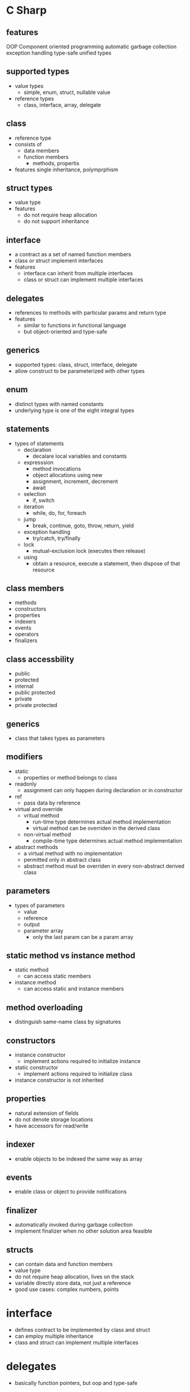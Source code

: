 # C Sharp

## features
OOP
Component oriented programming
automatic garbage collection
exception handling
type-safe
unified types



## supported types
- value types
  - simple, enum, struct, nullable value
- reference types
  - class, interface, array, delegate

## class
- reference type
- consists of
  - data members
  - function members
    - methods, propertis
- features
  single inheritance, polymprphism

## struct types
- value type
- features
  - do not require heap allocation
  - do not support inheritance

## interface
- a contract as a set of named function members
- class or struct implement interfaces
- features
  - interface can inherit from multiple interfaces
  - class or struct can implement multiple interfaces

## delegates
- references to methods with particular params and return type
- features
  - similar to functions in functional language
  - but object-oriented and type-safe

## generics
- supported types: class, struct, interface, delegate
- allow construct to be parameterized with other types

## enum
- distinct types with named constants
- underlying type is one of the eight integral types

## statements
- types of statements
  - declaration
    - decalare local variables and constants
  - expresssion
    - method invocations
    - object allocations using new
    - assignment, increment, decrement
    - await
  - selection
    - if, switch
  - iteration
    - while, do, for, foreach
  - jump
    - break, continue, goto, throw, return, yield
  - exception handling
    - try/catch, try/finally
  - lock
    - mutual-exclusion lock (executes then release)
  - using
    - obtain a resource, execute a statement, then dispose of that resource


## class members
- methods
- constructors
- properties
- indexers
- events
- operators
- finalizers

## class accessbility
- public
- protected
- internal
- public protected
- private
- private protected

## generics
- class that takes types as parameters

## modifiers
- static
  - properties or method belongs to class
- readonly
  - assignment can only happen during declaration or in constructor
- ref
  - pass data by reference
- virtual and override
  - vritual method
    - run-time type determines actual method implementation
    - virtual method can be overriden in the derived class
  - non-virtual method
    - compile-time type determines actual method implementation
- abstract methods
  - a virtual method with no implementation
  - permitted only in abstract class
  - abstract method must be overriden in every non-abstract derived class

## parameters
- types of parameters
  - value
  - reference
  - output
  - parameter array
    - only the last param can be a param array

## static method vs instance method
- static method
  - can access static members
- instance method
  - can access static and instance members

## method overloading
- distinguish same-name class by signatures

## constructors
- instance constructor
  - implement actions required to initialize instance
- static constructor
  - implement actions required to initialize class
- instance constructor is not inherited

## properties
- natural extension of fields
- do not denote storage locations
- have accessors for read/write

## indexer
- enable objects to be indexed the same way as array

## events
- enable class or object to provide notifications

## finalizer
- automatically invoked during garbage collection
- implement finalizer when no other solution area feasible


## structs
- can contain data and function members
- value type
- do not require heap allocation, lives on the stack
- variable directly store data, not just a reference
- good use cases: complex numbers, points

# interface
- defines contract to be implemented by class and struct
- can employ multiple inheritance
- class and struct can implement multiple interfaces

# delegates
- basically function pointers, but oop and type-safe